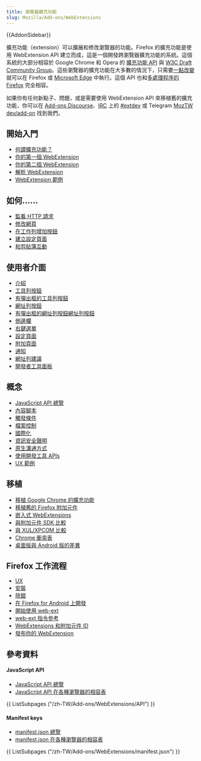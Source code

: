 ```yaml
---
title: 瀏覽器擴充功能
slug: Mozilla/Add-ons/WebExtensions
---
```


{{AddonSidebar}}

擴充功能（extension）可以擴展和修改瀏覽器的功能。Firefox 的擴充功能是使用 WebExtension API 建立而成，這是一個開發跨瀏覽器擴充功能的系統。這個系統的大部分相容於 Google Chrome 和 Opera 的 [擴充功能 API](https://developer.chrome.com/extensions) 與 [W3C Draft Community Group](https://browserext.github.io/browserext/)。這些瀏覽器的擴充功能在大多數的情況下，只需要[一點改變](https://extensionworkshop.com/documentation/develop/porting-a-google-chrome-extension/)就可以在 Firefox 或 [Microsoft Edge](https://developer.microsoft.com/en-us/microsoft-edge/platform/documentation/extensions/) 中執行。這個 API 也和[多處理程序的 Firefox](/zh-TW/docs/Mozilla/Firefox/Multiprocess_Firefox) 完全相容。

如果你有任何新點子、問題，或是需要使用 WebExtension API 來移植舊的擴充功能，你可以在 [Add-ons Discourse](https://discourse.mozilla.org/c/add-ons/35)、[IRC](https://wiki.mozilla.org/IRC) 上的 [#extdev](irc://irc.mozilla.org/extdev) 或 Telegram [MozTW dev/add-on](https://t.me/moztw_dev) 找到我們。

## 開始入門

- [何謂擴充功能？](/zh-TW/docs/Mozilla/Add-ons/WebExtensions/What_are_WebExtensions)
- [你的第一個 WebExtension](/zh-TW/docs/Mozilla/Add-ons/WebExtensions/Your_first_WebExtension)
- [你的第二個 WebExtension](/zh-TW/docs/Mozilla/Add-ons/WebExtensions/Your_second_WebExtension)
- [解析 WebExtension](/zh-TW/docs/Mozilla/Add-ons/WebExtensions/Anatomy_of_a_WebExtension)
- [WebExtension 範例](/zh-TW/docs/Mozilla/Add-ons/WebExtensions/Examples)

## 如何……

- [監看 HTTP 請求](/zh-TW/docs/Mozilla/Add-ons/WebExtensions/Intercept_HTTP_requests)
- [修改網頁](/zh-TW/docs/Mozilla/Add-ons/WebExtensions/Modify_a_web_page)
- [在工作列增加按鈕](/zh-TW/docs/Mozilla/Add-ons/WebExtensions/Add_a_button_to_the_toolbar)
- [建立設定頁面](/zh-TW/docs/Mozilla/Add-ons/WebExtensions/Implement_a_settings_page)
- [和剪貼簿互動](/zh-TW/docs/Mozilla/Add-ons/WebExtensions/Interact_with_the_clipboard)

## 使用者介面

- [介紹](/zh-TW/docs/Mozilla/Add-ons/WebExtensions/user_interface)
- [工具列按鈕](/zh-TW/docs/Mozilla/Add-ons/WebExtensions/user_interface/Toolbar_button)
- [有彈出框的工具列按鈕](/zh-TW/docs/Mozilla/Add-ons/WebExtensions/user_interface/Popups)
- [網址列按鈕](/zh-TW/docs/Mozilla/Add-ons/WebExtensions/user_interface/Page_actions)
- [有彈出框的網址列按鈕](/zh-TW/docs/Mozilla/Add-ons/WebExtensions/user_interface/Popups)[網址列按鈕](/zh-TW/docs/Mozilla/Add-ons/WebExtensions/user_interface/Page_actions)
- [側邊欄](/zh-TW/docs/Mozilla/Add-ons/WebExtensions/user_interface/Sidebars)
- [右鍵選單](/zh-TW/docs/Mozilla/Add-ons/WebExtensions/user_interface/Context_menu_items)
- [設定頁面](/zh-TW/docs/Mozilla/Add-ons/WebExtensions/user_interface/Options_pages)
- [附加頁面](/zh-TW/docs/Mozilla/Add-ons/WebExtensions/user_interface/Bundled_web_pages)
- [通知](/zh-TW/docs/Mozilla/Add-ons/WebExtensions/user_interface/Notifications)
- [網址列建議](/zh-TW/docs/Mozilla/Add-ons/WebExtensions/user_interface/Omnibox)
- [開發者工具面板](/zh-TW/docs/Mozilla/Add-ons/WebExtensions/user_interface/devtools_panels)

## 概念

- [JavaScript API 總覽](/zh-TW/docs/Mozilla/Add-ons/WebExtensions/API)
- [內容腳本](/zh-TW/docs/Mozilla/Add-ons/WebExtensions/Content_scripts)
- [觸發條件](/zh-TW/docs/Mozilla/Add-ons/WebExtensions/Match_patterns)
- [檔案控制](/zh-TW/docs/Mozilla/Add-ons/WebExtensions/Working_with_files)
- [國際化](/zh-TW/docs/Mozilla/Add-ons/WebExtensions/Internationalization)
- [資訊安全聲明](/zh-TW/docs/Mozilla/Add-ons/WebExtensions/Content_Security_Policy)
- [原生溝通方式](/zh-TW/docs/Mozilla/Add-ons/WebExtensions/Native_messaging)
- [使用開發工具 APIs](/zh-TW/docs/Mozilla/Add-ons/WebExtensions/Using_the_devtools_APIs)
- [UX 範例](https://extensionworkshop.com/documentation/develop/user-experience-best-practices/)

## 移植

- [移植 Google Chrome 的擴充功能](https://extensionworkshop.com/documentation/develop/porting-a-google-chrome-extension/)
- [移植舊的 Firefox 附加元件](https://extensionworkshop.com/documentation/develop/porting-a-legacy-firefox-extension/)
- [嵌入式 WebExtensions](/zh-TW/docs/Mozilla/Add-ons/WebExtensions/Embedded_WebExtensions)
- [與附加元件 SDK 比較](https://extensionworkshop.com/documentation/develop/comparison-with-the-add-on-sdk/)
- [與 XUL/XPCOM 比較](https://extensionworkshop.com/documentation/develop/comparison-with-xul-xpcom-extensions/)
- [Chrome 衝突表](/zh-TW/docs/Mozilla/Add-ons/WebExtensions/Chrome_incompatibilities)
- [桌面版與 Android 版的差異](https://extensionworkshop.com/documentation/develop/differences-between-desktop-and-android-extensions/)

## Firefox 工作流程

- [UX](https://extensionworkshop.com/documentation/develop/user-experience-best-practices/)
- [安裝](/zh-TW/docs/Mozilla/Add-ons/WebExtensions/Temporary_Installation_in_Firefox)
- [除錯](/zh-TW/docs/Mozilla/Add-ons/WebExtensions/Debugging)
- [在 Firefox for Android 上開發](https://extensionworkshop.com/documentation/develop/developing-extensions-for-firefox-for-android/)
- [開始使用 web-ext](https://extensionworkshop.com/documentation/develop/getting-started-with-web-ext/)
- [web-ext 指令參考](https://extensionworkshop.com/documentation/develop/web-ext-command-reference/)
- [WebExtensions 和附加元件 ID](https://extensionworkshop.com/documentation/develop/extensions-and-the-add-on-id/)
- [發布你的 WebExtension](/zh-TW/docs/Mozilla/Add-ons/WebExtensions/Publishing_your_WebExtension)

## 參考資料

#### JavaScript API

- [JavaScript API 總覽](/zh-TW/docs/Mozilla/Add-ons/WebExtensions/API)
- [JavaScript API 在各種瀏覽器的相容表](/zh-TW/docs/Mozilla/Add-ons/WebExtensions/Browser_support_for_JavaScript_APIs)

{{ ListSubpages ("/zh-TW/Add-ons/WebExtensions/API") }}

#### Manifest keys

- [manifest.json 總覽](/zh-TW/docs/Mozilla/Add-ons/WebExtensions/manifest.json)
- [manifest.json 在各種瀏覽器的相容表](/zh-TW/docs/Mozilla/Add-ons/WebExtensions/Browser_compatibility_for_manifest.json)

{{ ListSubpages ("/zh-TW/Add-ons/WebExtensions/manifest.json") }}
